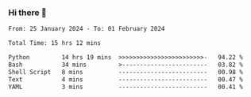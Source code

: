 ### Hi there 👋

<!--
**ututono/ututono** is a ✨ _special_ ✨ repository because its `README.md` (this file) appears on your GitHub profile.

Here are some ideas to get you started:

- 🔭 I’m currently working on ...
- 🌱 I’m currently learning ...
- 👯 I’m looking to collaborate on ...
- 🤔 I’m looking for help with ...
- 💬 Ask me about ...
- 📫 How to reach me: ...
- 😄 Pronouns: ...
- ⚡ Fun fact: ...
-->



<!--START_SECTION:waka-->

```txt
From: 25 January 2024 - To: 01 February 2024

Total Time: 15 hrs 12 mins

Python         14 hrs 19 mins  >>>>>>>>>>>>>>>>>>>>>>>>-   94.22 %
Bash           34 mins         >------------------------   03.82 %
Shell Script   8 mins          -------------------------   00.98 %
Text           4 mins          -------------------------   00.47 %
YAML           3 mins          -------------------------   00.41 %
```

<!--END_SECTION:waka-->
